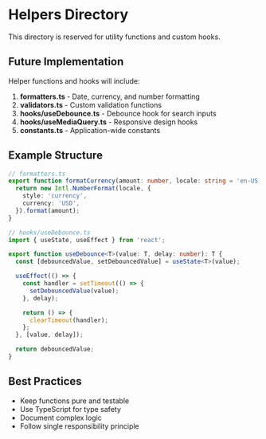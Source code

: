 # Helpers Directory

This directory is reserved for utility functions and custom hooks.

## Future Implementation

Helper functions and hooks will include:

1. **formatters.ts** - Date, currency, and number formatting
2. **validators.ts** - Custom validation functions
3. **hooks/useDebounce.ts** - Debounce hook for search inputs
4. **hooks/useMediaQuery.ts** - Responsive design hooks
5. **constants.ts** - Application-wide constants

## Example Structure

```typescript
// formatters.ts
export function formatCurrency(amount: number, locale: string = 'en-US'): string {
  return new Intl.NumberFormat(locale, {
    style: 'currency',
    currency: 'USD',
  }).format(amount);
}

// hooks/useDebounce.ts
import { useState, useEffect } from 'react';

export function useDebounce<T>(value: T, delay: number): T {
  const [debouncedValue, setDebouncedValue] = useState<T>(value);

  useEffect(() => {
    const handler = setTimeout(() => {
      setDebouncedValue(value);
    }, delay);

    return () => {
      clearTimeout(handler);
    };
  }, [value, delay]);

  return debouncedValue;
}
```

## Best Practices

- Keep functions pure and testable
- Use TypeScript for type safety
- Document complex logic
- Follow single responsibility principle




